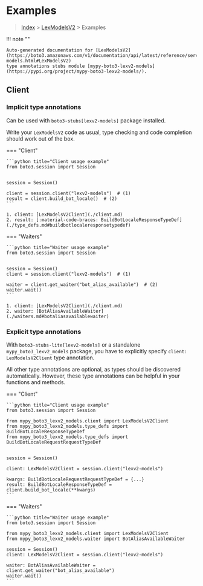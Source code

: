 # Examples

> [Index](../README.md) > [LexModelsV2](./README.md) > Examples

!!! note ""

    Auto-generated documentation for [LexModelsV2](https://boto3.amazonaws.com/v1/documentation/api/latest/reference/services/lexv2-models.html#LexModelsV2)
    type annotations stubs module [mypy-boto3-lexv2-models](https://pypi.org/project/mypy-boto3-lexv2-models/).

## Client

### Implicit type annotations

Can be used with `boto3-stubs[lexv2-models]` package installed.

Write your `LexModelsV2` code as usual,
type checking and code completion should work out of the box.


=== "Client"

    ```python title="Client usage example"
    from boto3.session import Session


    session = Session()

    client = session.client("lexv2-models")  # (1)
    result = client.build_bot_locale()  # (2)
    ```

    1. client: [LexModelsV2Client](./client.md)
    2. result: [:material-code-braces: BuildBotLocaleResponseTypeDef](./type_defs.md#buildbotlocaleresponsetypedef) 





=== "Waiters"

    ```python title="Waiter usage example"
    from boto3.session import Session


    session = Session()
    client = session.client("lexv2-models")  # (1)

    waiter = client.get_waiter("bot_alias_available")  # (2)
    waiter.wait()
    ```

    1. client: [LexModelsV2Client](./client.md)
    2. waiter: [BotAliasAvailableWaiter](./waiters.md#botaliasavailablewaiter)


### Explicit type annotations

With `boto3-stubs-lite[lexv2-models]`
or a standalone `mypy_boto3_lexv2_models` package, you have to explicitly specify `client: LexModelsV2Client` type annotation.

All other type annotations are optional, as types should be discovered automatically.
However, these type annotations can be helpful in your functions and methods.


=== "Client"

    ```python title="Client usage example"
    from boto3.session import Session

    from mypy_boto3_lexv2_models.client import LexModelsV2Client
    from mypy_boto3_lexv2_models.type_defs import BuildBotLocaleResponseTypeDef
    from mypy_boto3_lexv2_models.type_defs import BuildBotLocaleRequestRequestTypeDef


    session = Session()

    client: LexModelsV2Client = session.client("lexv2-models")

    kwargs: BuildBotLocaleRequestRequestTypeDef = {...}
    result: BuildBotLocaleResponseTypeDef = client.build_bot_locale(**kwargs)
    ```





=== "Waiters"

    ```python title="Waiter usage example"
    from boto3.session import Session

    from mypy_boto3_lexv2_models.client import LexModelsV2Client
    from mypy_boto3_lexv2_models.waiter import BotAliasAvailableWaiter

    session = Session()
    client: LexModelsV2Client = session.client("lexv2-models")

    waiter: BotAliasAvailableWaiter = client.get_waiter("bot_alias_available")
    waiter.wait()
    ```


